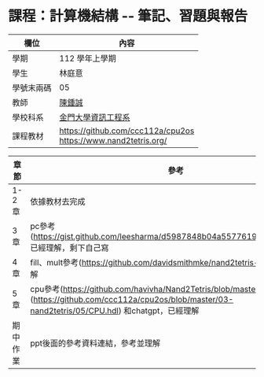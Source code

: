 # 課程：計算機結構 -- 筆記、習題與報告

欄位 | 內容
-----|--------
學期 | 112 學年上學期
學生 |  林庭意
學號末兩碼 | 05
教師 | [陳鍾誠](https://www.nqu.edu.tw/educsie/index.php?act=blog&code=list&ids=4)
學校科系 | [金門大學資訊工程系](https://www.nqu.edu.tw/educsie/index.php)
課程教材 | https://github.com/ccc112a/cpu2os <BR/> https://www.nand2tetris.org/

章節 | 參考
-----|--------
1-2章 | 依據教材去完成
3章 | pc參考(https://gist.github.com/leesharma/d5987848b04a5577619ad15af7c358b4) 已經理解，剩下自己寫
4章 | fill、mult參考(https://github.com/davidsmithmke/nand2tetris-project4) 已經理解
5章 | cpu參考(https://github.com/havivha/Nand2Tetris/blob/master/05/CPU.hdl) 、 (https://github.com/ccc112a/cpu2os/blob/master/03-nand2tetris/05/CPU.hdl) 和chatgpt，已經理解
期中作業 | ppt後面的參考資料連結，參考並理解
